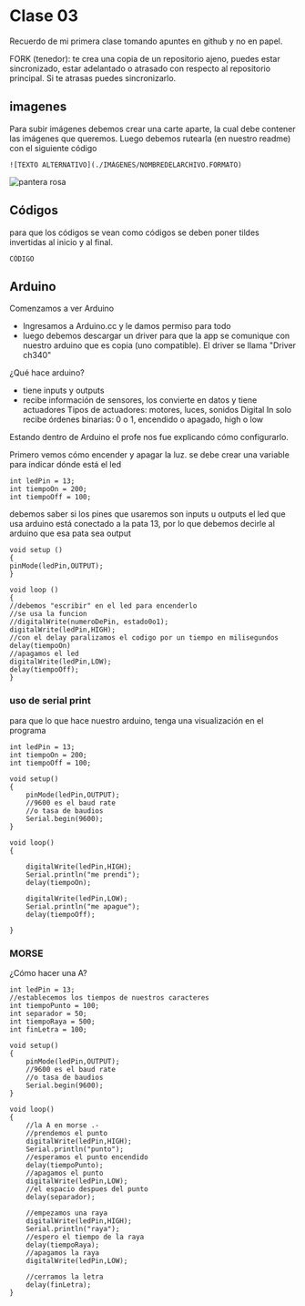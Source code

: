 # Clase 03

Recuerdo de mi primera clase tomando apuntes en github y no en papel.

FORK (tenedor): te crea una copia de un repositorio ajeno, puedes estar sincronizado, estar adelantado o atrasado con respecto al repositorio principal. Si te atrasas puedes sincronizarlo.

## imagenes
Para subir imágenes debemos crear una carte aparte, la cual debe contener las imágenes que queremos. Luego debemos rutearla (en nuestro readme) con el siguiente código

```
![TEXTO ALTERNATIVO](./IMÁGENES/NOMBREDELARCHIVO.FORMATO)
```

![pantera rosa](./imágenes/Panterarosa.png)

## Códigos
para que los códigos se vean como códigos se deben poner tildes invertidas al inicio y al final.
```
CÓDIGO
```

## Arduino
Comenzamos a ver Arduino
- Ingresamos a Arduino.cc y le damos permiso para todo
- luego debemos descargar un driver para que la app se comunique con nuestro arduino que es copia (uno compatible). El driver se llama "Driver ch340"

¿Qué hace arduino?
- tiene inputs y outputs
- recibe información de sensores, los convierte en datos y tiene actuadores
    Tipos de actuadores: motores, luces, sonidos
  Digital In solo recibe órdenes binarias: 0 o 1, encendido o apagado, high o low

Estando dentro de Arduino el profe nos fue explicando cómo configurarlo.

Primero vemos cómo encender y apagar la luz.
se debe crear una variable para indicar dónde está el led

```
int ledPin = 13;
int tiempoOn = 200;
int tiempoOff = 100;
```
debemos saber si los pines que usaremos son inputs u outputs
el led que usa arduino está conectado a la pata 13, por lo que debemos decirle al arduino que esa pata sea output

```
void setup ()
{
pinMode(ledPin,OUTPUT);
}

void loop ()
{
//debemos "escribir" en el led para encenderlo
//se usa la funcion
//digitalWrite(numeroDePin, estado0o1);
digitalWrite(ledPin,HIGH);
//con el delay paralizamos el codigo por un tiempo en milisegundos
delay(tiempoOn)
//apagamos el led
digitalWrite(ledPin,LOW);
delay(tiempoOff);
}
```

### uso de serial print
para que lo que hace nuestro arduino, tenga una visualización en el programa

```
int ledPin = 13;
int tiempoOn = 200;
int tiempoOff = 100;

void setup()
{
    pinMode(ledPin,OUTPUT);
    //9600 es el baud rate
    //o tasa de baudios
    Serial.begin(9600);
}

void loop()
{
    
    digitalWrite(ledPin,HIGH);
    Serial.println("me prendi");
    delay(tiempoOn);
    
    digitalWrite(ledPin,LOW);
    Serial.println("me apague");
    delay(tiempoOff);
   
}
```

### MORSE
¿Cómo hacer una A?

```
int ledPin = 13;
//establecemos los tiempos de nuestros caracteres
int tiempoPunto = 100;
int separador = 50;
int tiempoRaya = 500;
int finLetra = 100;

void setup()
{
    pinMode(ledPin,OUTPUT);
    //9600 es el baud rate
    //o tasa de baudios
    Serial.begin(9600);
}

void loop()
{
    //la A en morse .-
    //prendemos el punto
    digitalWrite(ledPin,HIGH);
    Serial.println("punto");
    //esperamos el punto encendido
    delay(tiempoPunto);
    //apagamos el punto
    digitalWrite(ledPin,LOW);
    //el espacio despues del punto
    delay(separador);
    
    //empezamos una raya
    digitalWrite(ledPin,HIGH);
    Serial.println("raya");
    //espero el tiempo de la raya
    delay(tiempoRaya);
    //apagamos la raya
    digitalWrite(ledPin,LOW);
    
    //cerramos la letra
    delay(finLetra);
}
```
